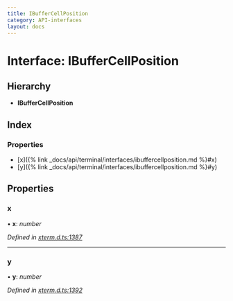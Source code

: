 ```yaml
---
title: IBufferCellPosition
category: API-interfaces
layout: docs
---
```



# Interface: IBufferCellPosition

## Hierarchy

* **IBufferCellPosition**

## Index

### Properties

* [x]({% link _docs/api/terminal/interfaces/ibuffercellposition.md %}#x)
* [y]({% link _docs/api/terminal/interfaces/ibuffercellposition.md %}#y)

## Properties

###  x

• **x**: *number*

*Defined in [xterm.d.ts:1387](https://github.com/xtermjs/xterm.js/blob/5.3.0/typings/xterm.d.ts#L1387)*

___

###  y

• **y**: *number*

*Defined in [xterm.d.ts:1392](https://github.com/xtermjs/xterm.js/blob/5.3.0/typings/xterm.d.ts#L1392)*

